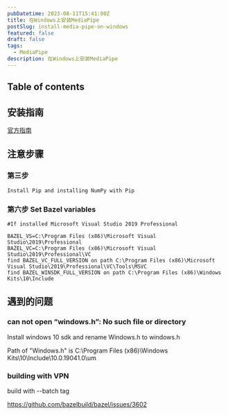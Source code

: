 ```yaml
---
pubDatetime: 2023-08-11T15:41:00Z
title: 在Windows上安装MediaPipe
postSlug: install-media-pipe-on-windows
featured: false
draft: false
tags:
  - MediaPipe
description: 在Windows上安装MediaPipe
---
```


## Table of contents

## 安装指南

[官方指南](https://google.github.io/mediapipe/getting_started/install.html)

## 注意步骤

### 第三步

```shell
Install Pip and installing NumPy with Pip
```

### 第六步 Set Bazel variables 

```shell
#If installed Microsoft Visual Studio 2019 Professional

BAZEL_VS=C:\Program Files (x86)\Microsoft Visual Studio\2019\Professional
BAZEL_VC=C:\Program Files (x86)\Microsoft Visual Studio\2019\Professional\VC
find BAZEL_VC_FULL_VERSION on path C:\Program Files (x86)\Microsoft Visual Studio\2019\Professional\VC\Tools\MSVC
find BAZEL_WINSDK_FULL_VERSION on path C:\Program Files (x86)\Windows Kits\10\Include
```

## 遇到的问题

### can not open “windows.h”: No such file or directory

Install windows 10 sdk and rename Windows.h to windows.h

Path of "Windows.h" is C:\\Program Files (x86)\\Windows Kits\\10\\Include\\10.0.19041.0\\um

### building with VPN

build with --batch tag

https://github.com/bazelbuild/bazel/issues/3602
